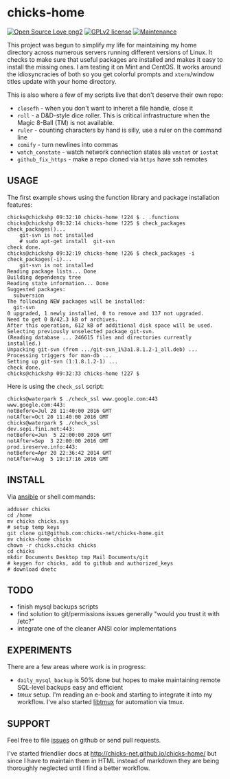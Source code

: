 chicks-home
===========

[![Open Source Love png2](https://badges.frapsoft.com/os/v2/open-source.png?v=103)](https://github.com/ellerbrock/open-source-badges/)
[![GPLv2 license](https://img.shields.io/badge/License-GPLv2-blue.svg)](https://github.com/chicks-net/chicks-home/blob/master/LICENSE)
[![Maintenance](https://img.shields.io/badge/Maintained%3F-yes-green.svg)](https://github.com/chicks-net/chicks-home/graphs/commit-activity)

This project was begun to simplify my life for maintaining my home
directory across numerous servers running different versions of Linux.
It checks to make sure that useful packages are installed and makes it
easy to install the missing ones.  I am testing it on Mint and CentOS.  It works
around the idiosyncracies of both so you get colorful prompts and `xterm`/window
titles update with your home directory.

This is also where a few of my scripts live that don't deserve their own repo:

* `closefh` - when you don't want to inheret a file handle, close it
* `roll` - a D&D-style dice roller.  This is critical infrastructure when the Magic 8-Ball (TM) is not available.
* `ruler` - counting characters by hand is silly, use a ruler on the command line
* `comify` - turn newlines into commas
* `watch_constate` - watch network connection states ala `vmstat` or `iostat`
* `github_fix_https` - make a repo cloned via `https` have ssh remotes


USAGE
-----

The first example shows using the function library and package installation features:

	chicks@chickshp 09:32:10 chicks-home !224 $ . .functions 
	chicks@chickshp 09:32:14 chicks-home !225 $ check_packages 
	check_packages()...
		git-svn is not installed
		# sudo apt-get install  git-svn
	check done.
	chicks@chickshp 09:32:19 chicks-home !226 $ check_packages -i
	check_packages(-i)...
		git-svn is not installed
	Reading package lists... Done
	Building dependency tree       
	Reading state information... Done
	Suggested packages:
	  subversion
	The following NEW packages will be installed:
	  git-svn
	0 upgraded, 1 newly installed, 0 to remove and 137 not upgraded.
	Need to get 0 B/42.3 kB of archives.
	After this operation, 612 kB of additional disk space will be used.
	Selecting previously unselected package git-svn.
	(Reading database ... 246615 files and directories currently installed.)
	Unpacking git-svn (from .../git-svn_1%3a1.8.1.2-1_all.deb) ...
	Processing triggers for man-db ...
	Setting up git-svn (1:1.8.1.2-1) ...
	check done.
	chicks@chickshp 09:32:33 chicks-home !227 $ 

Here is using the `check_ssl` script:

	chicks@waterpark $ ./check_ssl www.google.com:443
	www.google.com:443:
	notBefore=Jul 28 11:40:00 2016 GMT
	notAfter=Oct 20 11:40:00 2016 GMT
	chicks@waterpark $ ./check_ssl
	dev.sepi.fini.net:443:
	notBefore=Jun  5 22:00:00 2016 GMT
	notAfter=Sep  3 22:00:00 2016 GMT
	prod.ireserve.info:443:
	notBefore=Apr 20 22:36:42 2014 GMT
	notAfter=Aug  5 19:17:16 2016 GMT



INSTALL
-------

Via [ansible](https://github.com/chicks-net/fini-ansible) or shell commands:

	adduser chicks
	cd /home
	mv chicks chicks.sys
	# setup temp keys
	git clone git@github.com:chicks-net/chicks-home.git
	mv chicks-home chicks
	chown -r chicks.chicks chicks
	cd chicks
	mkdir Documents Desktop tmp Mail Documents/git
	# keygen for chicks, add to github and authorized_keys
	# download dnetc


TODO
----

* finish mysql backups scripts
* find solution to git/permissions issues generally "would you trust it with /etc?"
* integrate one of the cleaner ANSI color implementations


EXPERIMENTS
-----------

There are a few areas where work is in progress:

* `daily_mysql_backup` is 50% done but hopes to make maintaining remote SQL-level backups easy and efficient
* *tmux* setup.  I'm reading an e-book and starting to integrate it into my workflow.  I've also started [libtmux](https://github.com/chicks-net/libtmux) for automation via tmux.

SUPPORT
-------

Feel free to file [issues](https://github.com/chicks-net/chicks-home/issues) on
github or send pull requests.

I've started friendlier docs at http://chicks-net.github.io/chicks-home/ but
since I have to maintain them in HTML instead of markdown they are being
thoroughly neglected until I find a better workflow.
